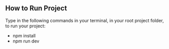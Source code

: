 ## How to Run Project

Type in the following commands in your terminal, in your root project folder, to run your project:
- npm install
- npm run dev

